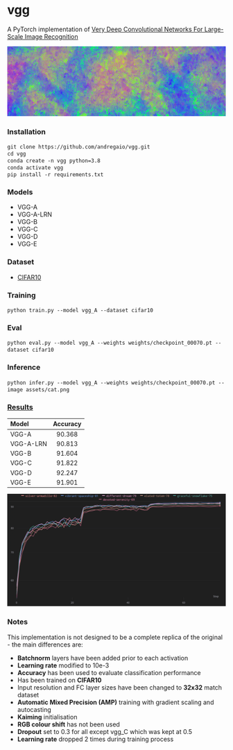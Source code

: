 # vgg
A PyTorch implementation of [Very Deep Convolutional Networks For Large-Scale Image Recognition](https://arxiv.org/pdf/1409.1556.pdf)

<img src="assets/logo.png">

 
### Installation
```
git clone https://github.com/andregaio/vgg.git
cd vgg
conda create -n vgg python=3.8
conda activate vgg
pip install -r requirements.txt
```
### Models
- VGG-A
- VGG-A-LRN
- VGG-B
- VGG-C
- VGG-D
- VGG-E

### Dataset
- [CIFAR10](https://pytorch.org/vision/stable/generated/torchvision.datasets.CIFAR10.html)

### Training
```
python train.py --model vgg_A --dataset cifar10
```

### Eval
```
python eval.py --model vgg_A --weights weights/checkpoint_00070.pt --dataset cifar10
```

### Inference
```
python infer.py --model vgg_A --weights weights/checkpoint_00070.pt --image assets/cat.png
```

### [Results](https://wandb.ai/andregaio/vgg)
<div align="center">


| Model       |   Accuracy  |
| :---------- |   :------:  |
| VGG-A       |   90.368    |
| VGG-A-LRN   |   90.813    |
| VGG-B       |   91.604    |
| VGG-C       |   91.822    |
| VGG-D       |   92.247    |
| VGG-E       |   91.901    |

<img src="assets/chart.png">


</div>

### Notes
This implementation is not designed to be a complete replica of the original - the main differences are:
 - **Batchnorm** layers have been added prior to each activation
 - **Learning rate** modified to 10e-3
 - **Accuracy** has been used to evaluate classification performance
 - Has been trained on **CIFAR10**
 - Input resolution and FC layer sizes have been changed to **32x32** match dataset
 - **Automatic Mixed Precision (AMP)** training with gradient scaling and autocasting
 - **Kaiming** initialisation
 - **RGB colour shift** has not been used
 - **Dropout** set to 0.3 for all except vgg_C which was kept at 0.5
 - **Learning rate** dropped 2 times during training process